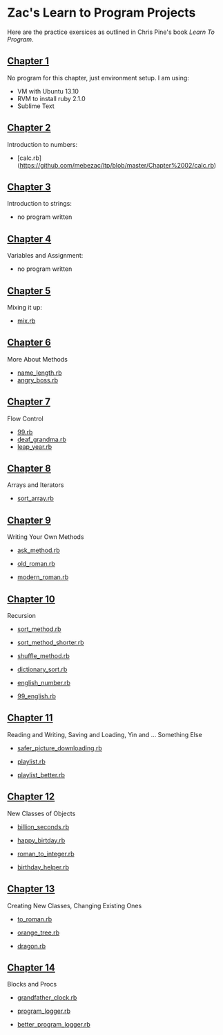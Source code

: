 Zac's Learn to Program Projects
==============

Here are the practice exersices as outlined in Chris Pine's book *Learn To Program*.

[Chapter 1](https://github.com/mebezac/ltp/tree/master/Chapter%2001)
---------
No program for this chapter, just environment setup.
I am using:
* VM with Ubuntu 13.10
* RVM to install ruby 2.1.0
* Sublime Text

[Chapter 2](https://github.com/mebezac/ltp/tree/master/Chapter%2002)
---------
Introduction to numbers:
* [calc.rb] (https://github.com/mebezac/ltp/blob/master/Chapter%2002/calc.rb)

[Chapter 3](https://github.com/mebezac/ltp/tree/master/Chapter%2003)
---------
Introduction to strings:
* no program written

[Chapter 4](https://github.com/mebezac/ltp/tree/master/Chapter%2004)
---------
Variables and Assignment:
* no program written

[Chapter 5](https://github.com/mebezac/ltp/tree/master/Chapter%2005)
---------
Mixing it up:
* [mix.rb](https://github.com/mebezac/ltp/blob/master/Chapter%2005/mix.rb)

[Chapter 6](https://github.com/mebezac/ltp/tree/master/Chapter%2006)
---------
More About Methods
* [name_length.rb](https://github.com/mebezac/ltp/blob/master/Chapter%2006/name_length.rb)
* [angry_boss.rb](https://github.com/mebezac/ltp/blob/master/Chapter%2006/angry_boss.rb)

[Chapter 7](https://github.com/mebezac/ltp/tree/master/Chapter%2007)
---------
Flow Control

* [99.rb](https://github.com/mebezac/ltp/blob/master/Chapter%2007/99.rb)
* [deaf_grandma.rb](https://github.com/mebezac/ltp/blob/master/Chapter%2007/deaf_grandma.rb)
* [leap_year.rb](https://github.com/mebezac/ltp/blob/master/Chapter%2007/leap_year.rb)

[Chapter 8](https://github.com/mebezac/ltp/tree/master/Chapter%2008)
---------
Arrays and Iterators

* [sort_array.rb](https://github.com/mebezac/ltp/blob/master/Chapter%2008/sort_array.rb)

[Chapter 9](https://github.com/mebezac/ltp/tree/master/Chapter%2009)
---------
Writing Your Own Methods
* [ask_method.rb](https://github.com/mebezac/ltp/blob/master/Chapter%2009/ask_method.rb)

* [old_roman.rb](https://github.com/mebezac/ltp/blob/master/Chapter%2009/old_roman.rb)

* [modern_roman.rb](https://github.com/mebezac/ltp/blob/master/Chapter%2009/modern_roman.rb)

[Chapter 10](https://github.com/mebezac/ltp/tree/master/Chapter%2010)
---------

Recursion

* [sort_method.rb](https://github.com/mebezac/ltp/blob/master/Chapter%2010/sort_method.rb)

* [sort_method_shorter.rb](https://github.com/mebezac/ltp/blob/master/Chapter%2010/sort_method_shorter.rb)

* [shuffle_method.rb](https://github.com/mebezac/ltp/blob/master/Chapter%2010/shuffle_method.rb)

* [dictionary_sort.rb](https://github.com/mebezac/ltp/blob/master/Chapter%2010/dictionary_sort.rb)

* [english_number.rb](https://github.com/mebezac/ltp/blob/master/Chapter%2010/english_number.rb)

* [99_english.rb](https://github.com/mebezac/ltp/blob/master/Chapter%2010/99_english.rb)

[Chapter 11](https://github.com/mebezac/ltp/tree/master/Chapter%2011)
---------

Reading and Writing, Saving and Loading, Yin and ... Something Else

* [safer_picture_downloading.rb](https://github.com/mebezac/ltp/blob/master/Chapter%2011/safer_picture_downloading/safer_picture_downloading.rb)

* [playlist.rb](https://github.com/mebezac/ltp/blob/master/Chapter%2011/playlist/playlist.rb)

* [playlist_better.rb](https://github.com/mebezac/ltp/blob/master/Chapter%2011/playlist/playlist_better.rb)

[Chapter 12](https://github.com/mebezac/ltp/tree/master/Chapter%2012)
---------
New Classes of Objects
* [billion_seconds.rb](https://github.com/mebezac/ltp/blob/master/Chapter%2012/billion_seconds.rb)

* [happy_birtday.rb](https://github.com/mebezac/ltp/blob/master/Chapter%2012/happy_birthday.rb)

* [roman_to_integer.rb](https://github.com/mebezac/ltp/blob/master/Chapter%2012/roman_to_integer.rb)

* [birthday_helper.rb](https://github.com/mebezac/ltp/blob/master/Chapter%2012/birthday_helper.rb) 

[Chapter 13](https://github.com/mebezac/ltp/tree/master/Chapter%2013)
---------
Creating New Classes, Changing Existing Ones
* [to_roman.rb](https://github.com/mebezac/ltp/blob/master/Chapter%2013/to_roman.rb)

* [orange_tree.rb](https://github.com/mebezac/ltp/blob/master/Chapter%2013/orange_tree.rb)

* [dragon.rb](https://github.com/mebezac/ltp/blob/master/Chapter%2013/dragon.rb)

[Chapter 14](https://github.com/mebezac/ltp/tree/master/Chapter%2014)
---------
Blocks and Procs

* [grandfather_clock.rb](https://github.com/mebezac/ltp/blob/master/Chapter%2014/grandfather_clock.rb)

* [program_logger.rb](https://github.com/mebezac/ltp/blob/master/Chapter%2014/program_logger.rb)

* [better_program_logger.rb](https://github.com/mebezac/ltp/blob/master/Chapter%2014/better_program_logger.rb)

